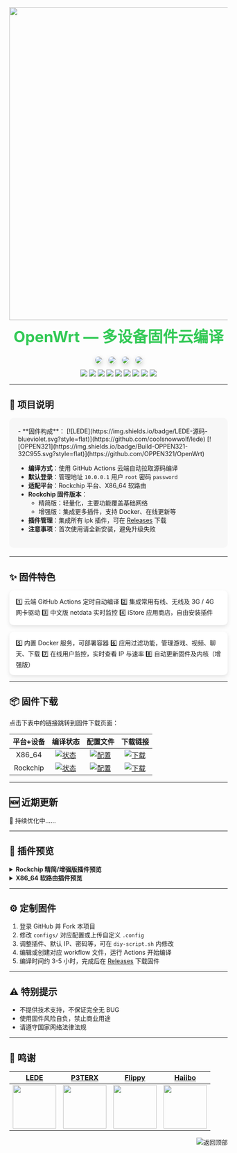 <div align="center">

<!-- LOGO -->
<img width="720" src="https://doc.embedfire.com/openwrt/user_manal/zh/latest/_images/openwrtlogo.png"/>

<h1 style="font-size:2.5em; color:#32C955; margin-top: 10px;">OpenWrt — 多设备固件云编译</h1>

<!-- 仓库信息徽章 -->
<div style="display:flex; justify-content:center; flex-wrap:wrap; gap:15px; margin-top:15px;">

  <a href="https://github.com/OPPEN321/OpenWrt" target="_blank" style="text-decoration:none;">
    <img src="https://img.shields.io/github/downloads/OPPEN321/OpenWrt/total.svg?style=for-the-badge&color=32C955"
         style="border-radius:10px; box-shadow:0 4px 12px rgba(0,0,0,0.2); transition: transform 0.3s;"
         onmouseover="this.style.transform='scale(1.1)'" onmouseout="this.style.transform='scale(1)'">
  </a>

  <a href="https://github.com/OPPEN321/OpenWrt/stargazers" target="_blank" style="text-decoration:none;">
    <img src="https://img.shields.io/github/stars/OPPEN321/OpenWrt.svg?style=for-the-badge&color=ff9900"
         style="border-radius:10px; box-shadow:0 4px 12px rgba(0,0,0,0.2); transition: transform 0.3s;"
         onmouseover="this.style.transform='scale(1.1)'" onmouseout="this.style.transform='scale(1)'">
  </a>

  <a href="https://github.com/OPPEN321/OpenWrt/network/members" target="_blank" style="text-decoration:none;">
    <img src="https://img.shields.io/github/forks/OPPEN321/OpenWrt.svg?style=for-the-badge&color=ff69b4"
         style="border-radius:10px; box-shadow:0 4px 12px rgba(0,0,0,0.2); transition: transform 0.3s;"
         onmouseover="this.style.transform='scale(1.1)'" onmouseout="this.style.transform='scale(1)'">
  </a>

  <a href="https://github.com/OPPEN321/OpenWrt/blob/master/LICENSE" target="_blank" style="text-decoration:none;">
    <img src="https://img.shields.io/github/license/OPPEN321/OpenWrt.svg?style=for-the-badge&color=6f42c1"
         style="border-radius:10px; box-shadow:0 4px 12px rgba(0,0,0,0.2); transition: transform 0.3s;"
         onmouseover="this.style.transform='scale(1.1)'" onmouseout="this.style.transform='scale(1)'">
  </a>

</div>

<!-- 横向目录 -->
<a href="#readme"><img src="https://img.shields.io/badge/-📖目录-696969.svg"/></a>
<a href="#项目说明-"><img src="https://img.shields.io/badge/-📝项目说明-32C955.svg"/></a>
<a href="#固件特色-"><img src="https://img.shields.io/badge/-✨固件特色-ff9900.svg"/></a>
<a href="#固件下载-"><img src="https://img.shields.io/badge/-📦固件下载-6f42c1.svg"/></a>
<a href="#近期更新-"><img src="https://img.shields.io/badge/-🆕近期更新-32C955.svg"/></a>
<a href="#插件预览-"><img src="https://img.shields.io/badge/-🔌插件预览-ff69b4.svg"/></a>
<a href="#定制固件-"><img src="https://img.shields.io/badge/-⚙️定制固件-ff9900.svg"/></a>
<a href="#特别提示-"><img src="https://img.shields.io/badge/-⚠️特别提示-ff0000.svg"/></a>
<a href="#鸣谢-"><img src="https://img.shields.io/badge/-🙏鸣谢-32C955.svg"/></a>

</div>


---

## 📝 项目说明

<div style="background: #f7f7f7; border-radius: 10px; padding: 20px; margin-bottom: 20px;">
- **固件构成**：
  [![LEDE](https://img.shields.io/badge/LEDE-源码-blueviolet.svg?style=flat)](https://github.com/coolsnowwolf/lede)
  [![OPPEN321](https://img.shields.io/badge/Build-OPPEN321-32C955.svg?style=flat)](https://github.com/OPPEN321/OpenWrt)

- **编译方式**：使用 GitHub Actions 云端自动拉取源码编译
- **默认登录**：管理地址 `10.0.0.1` 用户 `root` 密码 `password`
- **适配平台**：Rockchip 平台、X86_64 软路由
- **Rockchip 固件版本**：
  - 精简版：轻量化，主要功能覆盖基础网络
  - 增强版：集成更多插件，支持 Docker、在线更新等
- **插件管理**：集成所有 ipk 插件，可在 [Releases](https://github.com/OPPEN321/OpenWrt/releases) 下载
- **注意事项**：首次使用请全新安装，避免升级失败
</div>

---

## ✨ 固件特色

<div style="display:flex; flex-wrap:wrap; gap:15px;">
<div style="flex:1; min-width:250px; background:#ffffff; border-radius:10px; padding:15px; box-shadow:0 4px 10px rgba(0,0,0,0.1);">
1️⃣ 云端 GitHub Actions 定时自动编译  
2️⃣ 集成常用有线、无线及 3G / 4G 网卡驱动  
3️⃣ 中文版 netdata 实时监控  
4️⃣ iStore 应用商店，自由安装插件  
</div>
<div style="flex:1; min-width:250px; background:#ffffff; border-radius:10px; padding:15px; box-shadow:0 4px 10px rgba(0,0,0,0.1);">
5️⃣ 内置 Docker 服务，可部署容器  
6️⃣ 应用过滤功能，管理游戏、视频、聊天、下载  
7️⃣ 在线用户监控，实时查看 IP 与速率  
8️⃣ 自动更新固件及内核（增强版）  
</div>
</div>

---

## 📦 固件下载

点击下表中的链接跳转到固件下载页面：

| 平台+设备 | 编译状态 | 配置文件 | 下载链接 |
| :------: | :------: | :------: | :------: |
| X86_64 | [![状态](https://github.com/OPPEN321/OpenWrt/actions/workflows/X86_64-OpenWrt.yml/badge.svg)]() | [![配置](https://img.shields.io/badge/编译-配置-orange.svg)]() | [![下载](https://img.shields.io/badge/下载-链接-blueviolet.svg)]() |
| Rockchip | [![状态](https://github.com/OPPEN321/OpenWrt/actions/workflows/Rockchip-OpenWrt.yml/badge.svg)]() | [![配置](https://img.shields.io/badge/编译-配置-orange.svg)]() | [![下载](https://img.shields.io/badge/下载-链接-blueviolet.svg)]() |

---

## 🆕 近期更新

🤣 持续优化中……

---

## 🔌 插件预览

<details>
<summary><b>Rockchip 精简/增强版插件预览</b></summary>
<br/>
<img width="100%" src="https://cdn.jsdelivr.net/gh/haiibo/OpenWrt/images/mini.png"/>
</details>

<details>
<summary><b>X86_64 软路由插件预览</b></summary>
<br/>
<img width="100%" src="https://cdn.jsdelivr.net/gh/haiibo/OpenWrt/images/plus.png"/>
</details>

---

## ⚙️ 定制固件

1. 登录 GitHub 并 Fork 本项目  
2. 修改 `configs/` 对应配置或上传自定义 `.config`  
3. 调整插件、默认 IP、密码等，可在 `diy-script.sh` 内修改  
4. 编辑或创建对应 workflow 文件，运行 Actions 开始编译  
5. 编译时间约 3-5 小时，完成后在 [Releases](https://github.com/OPPEN321/OpenWrt/releases) 下载固件  

---

## ⚠️ 特别提示

- 不提供技术支持，不保证完全无 BUG  
- 使用固件风险自负，禁止商业用途  
- 请遵守国家网络法律法规  

---

## 🙏 鸣谢

| [LEDE](https://github.com/coolsnowwolf/lede) | [P3TERX](https://github.com/P3TERX) | [Flippy](https://github.com/unifreq/openwrt_packit) | [Haiibo](https://github.com/haiibo/OpenWrt) |
| :-------------: | :-------------: | :-------------: | :-------------: |
| <img width="100" src="https://avatars.githubusercontent.com/u/31687149"/> | <img width="100" src="https://avatars.githubusercontent.com/u/25927179"/> | <img width="100" src="https://avatars.githubusercontent.com/u/39355261"/> | <img width="100" src="https://avatars.githubusercontent.com/u/68696949"/> |

<a href="#readme">
<img src="https://img.shields.io/badge/-返回顶部-FFFFFF.svg" title="返回顶部" align="right"/>
</a>
